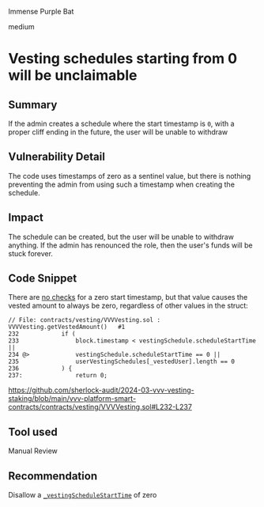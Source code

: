Immense Purple Bat

medium

# Vesting schedules starting from 0 will be unclaimable

## Summary

If the admin creates a schedule where the start timestamp is `0`, with a proper cliff ending in the future, the user will be unable to withdraw


## Vulnerability Detail

The code uses timestamps of zero as a sentinel value, but there is nothing preventing the admin from using such a timestamp when creating the schedule.


## Impact

The schedule can be created, but the user will be unable to withdraw anything. If the admin has renounced the role, then the user's funds will be stuck forever.


## Code Snippet

There are [no checks](https://github.com/sherlock-audit/2024-03-vvv-vesting-staking/blob/main/vvv-platform-smart-contracts/contracts/vesting/VVVVesting.sol#L191-L214) for a zero start timestamp, but that value causes the vested amount to always be zero, regardless of other values in the struct:
```solidity
// File: contracts/vesting/VVVVesting.sol : VVVVesting.getVestedAmount()   #1
232            if (
233                block.timestamp < vestingSchedule.scheduleStartTime ||
234 @>             vestingSchedule.scheduleStartTime == 0 ||
235                userVestingSchedules[_vestedUser].length == 0
236            ) {
237:               return 0;
```
https://github.com/sherlock-audit/2024-03-vvv-vesting-staking/blob/main/vvv-platform-smart-contracts/contracts/vesting/VVVVesting.sol#L232-L237


## Tool used

Manual Review


## Recommendation

Disallow a [`_vestingScheduleStartTime`](https://github.com/sherlock-audit/2024-03-vvv-vesting-staking/blob/main/vvv-platform-smart-contracts/contracts/vesting/VVVVesting.sol#L323) of zero